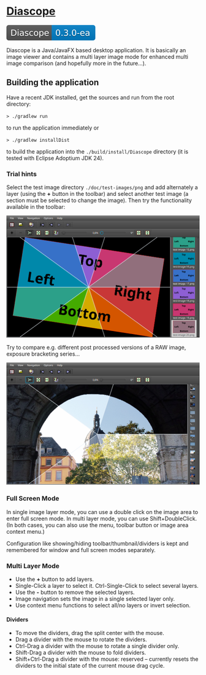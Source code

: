 # [Diascope](https://github.com/berndmichaely/diascope)

![version](doc/shields/version.svg "version")

Diascope is a Java/JavaFX based desktop application. It is basically an image viewer and contains a multi layer image mode for enhanced multi image comparison (and hopefully more in the future…).

## Building the application

Have a recent JDK installed, get the sources and run from the root directory:

`> ./gradlew run`

to run the application immediately or

`> ./gradlew installDist`

to build the application into the `./build/install/Diascope` directory (it is tested with Eclipse Adoptium JDK 24).

### Trial hints

Select the test image directory `./doc/test-images/png` and add alternately a layer (using the **+** button in the toolbar) and select another test image (a section must be selected to change the image). Then try the functionality available in the toolbar:

![Screenshot 2](doc/screenshots/Screenshot_01.png "Screenshot 1")

Try to compare e.g. different post processed versions of a RAW image, exposure bracketing series…

![Screenshot 2](doc/screenshots/Screenshot_02.png "Screenshot 2")

### Full Screen Mode

In single image layer mode, you can use a double click on the image area to enter full screen mode. In multi layer mode, you can use Shift+DoubleClick. (In both cases, you can also use the menu, toolbar button or image area context menu.)

Configuration like showing/hiding toolbar/thumbnail/dividers is kept and remembered for window and full screen modes separately.

### Multi Layer Mode

  * Use the **+** button to add layers.
  * Single-Click a layer to select it. Ctrl-Single-Click to select several layers.
  * Use the **-** button to remove the selected layers.
  * Image navigation sets the image in a single selected layer only.
  * Use context menu functions to select all/no layers or invert selection.

#### Dividers

  * To move the dividers, drag the split center with the mouse.
  * Drag a divider with the mouse to rotate the dividers.
  * Ctrl-Drag a divider with the mouse to rotate a single divider only.
  * Shift-Drag a divider with the mouse to fold dividers.
  * Shift+Ctrl-Drag a divider with the mouse: reserved – currently resets the dividers to the initial state of the current mouse drag cycle.
